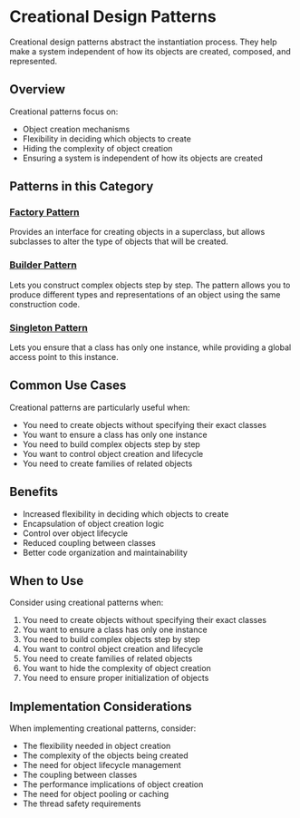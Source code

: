 # Creational Design Patterns

Creational design patterns abstract the instantiation process. They help make a system independent of how its objects are created, composed, and represented.

## Overview

Creational patterns focus on:
- Object creation mechanisms
- Flexibility in deciding which objects to create
- Hiding the complexity of object creation
- Ensuring a system is independent of how its objects are created

## Patterns in this Category

### [Factory Pattern](factory/README.md)
Provides an interface for creating objects in a superclass, but allows subclasses to alter the type of objects that will be created.

### [Builder Pattern](builder/README.md)
Lets you construct complex objects step by step. The pattern allows you to produce different types and representations of an object using the same construction code.

### [Singleton Pattern](singleton/README.md)
Lets you ensure that a class has only one instance, while providing a global access point to this instance.

## Common Use Cases

Creational patterns are particularly useful when:
- You need to create objects without specifying their exact classes
- You want to ensure a class has only one instance
- You need to build complex objects step by step
- You want to control object creation and lifecycle
- You need to create families of related objects

## Benefits

- Increased flexibility in deciding which objects to create
- Encapsulation of object creation logic
- Control over object lifecycle
- Reduced coupling between classes
- Better code organization and maintainability

## When to Use

Consider using creational patterns when:
1. You need to create objects without specifying their exact classes
2. You want to ensure a class has only one instance
3. You need to build complex objects step by step
4. You want to control object creation and lifecycle
5. You need to create families of related objects
6. You want to hide the complexity of object creation
7. You need to ensure proper initialization of objects

## Implementation Considerations

When implementing creational patterns, consider:
- The flexibility needed in object creation
- The complexity of the objects being created
- The need for object lifecycle management
- The coupling between classes
- The performance implications of object creation
- The need for object pooling or caching
- The thread safety requirements 